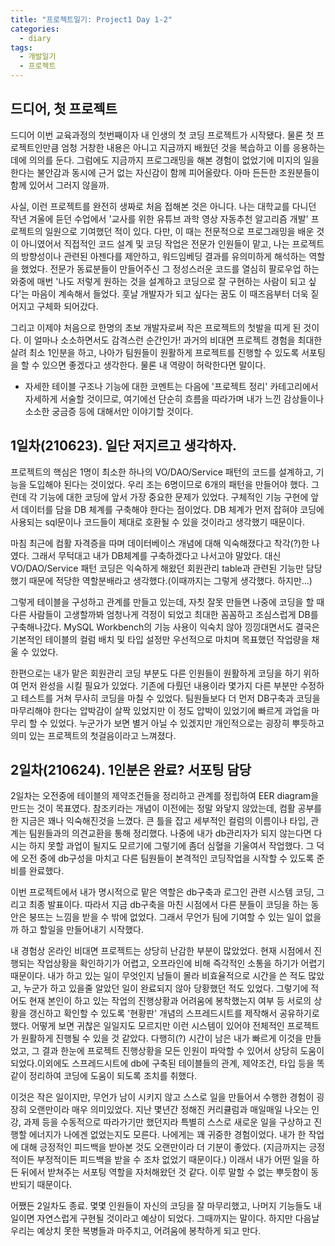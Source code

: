```yaml
---
title: "프로젝트일기: Project1 Day 1-2"
categories:	
  - diary
tags:
  - 개발일기
  - 프로젝트
---
```


## 드디어, 첫 프로젝트

 드디어 이번 교육과정의 첫번째이자 내 인생의 첫 코딩 프로젝트가 시작됐다. 물론 첫 프로젝트인만큼 엄청 거창한 내용은 아니고 지금까지 배웠던 것을 복습하고 이를 응용하는데에 의의를 둔다. 그럼에도 지금까지 프로그래밍을 해본 경험이 없었기에 미지의 일을 한다는 불안감과 동시에 근거 없는 자신감이 함께 피어올랐다. 아마 든든한 조원분들이 함께 있어서 그러지 않을까.

 사실, 이런 프로젝트를 완전히 생짜로 처음 접해본 것은 아니다. 나는 대학교를 다니던 작년 겨울에 듣던 수업에서 '교사를 위한 유튜브 과학 영상 자동추천 알고리즘 개발' 프로젝트의 일원으로 기여했던 적이 있다. 다만, 이 때는 전문적으로 프로그래밍을 배운 것이 아니였어서 직접적인 코드 설계 및 코딩 작업은 전문가 인원들이 맡고, 나는 프로젝트의 방향성이나 관련된 아젠다를 제안하고, 워드임베딩 결과를 유의미하게 해석하는 역할을 했었다.  전문가 동료분들이 만들어주신 그 정성스러운 코드를 열심히 팔로우업 하는 와중에 매번 '나도 저렇게 원하는 것을 설계하고 코딩으로 잘 구현하는 사람이 되고 싶다'는 마음이 계속해서 들었다. 훗날 개발자가 되고 싶다는 꿈도 이 때즈음부터 더욱 짙어지고 구체화 되어갔다.

 그리고 이제야 처음으로 한명의 초보 개발자로써 작은 프로젝트의 첫발을 띠게 된 것이다. 이 얼마나 소소하면서도 감격스런 순간인가! 과거의 비대면 프로젝트 경험을 최대한 살려 최소 1인분을 하고, 나아가 팀원들이 원활하게 프로젝트를 진행할 수 있도록 서포팅을 할 수 있으면 좋겠다고 생각한다. 물론 내 역량이 허락한다면 말이다.



* 자세한 테이블 구조나 기능에 대한 코멘트는 다음에 '프로젝트 정리' 카테고리에서 자세하게 서술할 것이므로, 여기에선 단순히 흐름을 따라가며 내가 느낀 감상들이나 소소한 궁금증 등에 대해서만 이야기할 것이다.



## 1일차(210623). 일단 저지르고 생각하자.

  프로젝트의 핵심은 1명이 최소한 하나의 VO/DAO/Service 패턴의 코드를 설계하고, 기능을 도입해야 된다는 것이었다. 우리 조는 6명이므로 6개의 패턴을 만들어야 했다. 그런데 각 기능에 대한 코딩에 앞서 가장 중요한 문제가 있었다. 구체적인 기능 구현에 앞서 데이터를 담을 DB 체계를 구축해야 한다는 점이었다. DB 체계가 먼저 잡혀야 코딩에 사용되는 sql문이나 코드들이 제대로 호환될 수 있을 것이라고 생각했기 때문이다.

 마침 최근에 컴활 자격증을 따며 데이터베이스 개념에 대해 익숙해졌다고 착각(?)한 나였다. 그래서 무턱대고 내가 DB체계를 구축하겠다고 나서고야 말았다. 대신 VO/DAO/Service 패턴 코딩은 익숙하게 해왔던 회원관리 table과 관련된 기능만 담당했기 때문에 적당한 역할분배라고 생각했다.(이때까지는 그렇게 생각했다. 하지만...)

 그렇게 테이블을 구성하고 관계를 만들고 있는데, 자칫 잘못 만들면 나중에 코딩을 할 때 다른 사람들이 고생할까봐 엄청나게 걱정이 되었고 최대한 꼼꼼하고 조심스럽게 DB를 구축해나갔다. MySQL Workbench의 기능 사용이 익숙치 않아 낑낑대면서도 결국은 기본적인 테이블의 컬럼 배치 및 타입 설정만 우선적으로 마치며 목표했던 작업량을 채울 수 있었다.

 한편으로는 내가 맡은 회원관리 코딩 부분도 다른 인원들이 원활하게 코딩을 하기 위하여 먼저 완성을 시킬 필요가 있었다. 기존에 다뤘던 내용이라 몇가지 다른 부분만 수정하고 테스트를 거쳐 무사히 코딩을 마칠 수 있었다. 팀원들보다 더 먼저 DB구축과 코딩을 마무리해야 한다는 압박감이 살짝 있었지만 이 정도 압박이 있었기에 빠르게 과업을 마무리 할 수 있었다. 누군가가 보면 별거 아닐 수 있겠지만 개인적으로는 굉장히 뿌듯하고 의미 있는 프로젝트의 첫걸음이라고 느껴졌다.

## 2일차(210624). 1인분은 완료? 서포팅 담당

 2일차는 오전중에 테이블의 제약조건들을 정리하고 관계를 정립하여 EER diagram을 만드는 것이 목표였다. 참조키라는 개념이 이전에는 정말 와닿지 않았는데, 컴활 공부를 한 지금은 꽤나 익숙해진것을 느꼈다. 큰 틀을 잡고 세부적인 컬럼의 이름이나 타입, 관계는 팀원들과의 의견교환을 통해 정리했다. 나중에 내가 db관리자가 되지 않는다면 다시는 하지 못할 과업이 될지도 모르기에 그렇기에 좀더 심혈을 기울여서 작업했다. 그 덕에 오전 중에 db구성을 마치고 다른 팀원들이 본격적인 코딩작업을 시작할 수 있도록 준비를 완료했다.

 이번 프로젝트에서 내가 명시적으로 맡은 역할은 db구축과 로그인 관련 시스템 코딩, 그리고 최종 발표이다. 따라서 지금 db구축을 마친 시점에서 다른 분들이 코딩을 하는 동안은 붕뜨는 느낌을 받을 수 밖에 없었다. 그래서 무언가 팀에 기여할 수 있는 일이 없을까 하고 할일을 만들어내기 시작했다. 

 내 경험상 온라인 비대면 프로젝트는 상당히 난감한 부분이 많았었다. 현재 시점에서 진행되는 작업상황을 확인하기가 어렵고, 오프라인에 비해 즉각적인 소통을 하기가 어렵기 때문이다. 내가 하고 있는 일이 무엇인지 남들이 몰라 비효율적으로 시간을 쓴 적도 많았고, 누군가 하고 있을줄 알았던 일이 완료되지 않아 당황했던 적도 있었다. 그렇기에 적어도 현재 본인이 하고 있는 작업의 진행상황과 어려움에 봉착했는지 여부 등 서로의 상황을 갱신하고 확인할 수 있도록 '현황판' 개념의 스프레드시트를 제작해서 공유하기로 했다. 어떻게 보면 귀찮은 일일지도 모르지만 이런 시스템이 있어야 전체적인 프로젝트가 원활하게 진행될 수 있을 것 같았다. 다행히(?) 시간이 남은 내가 빠르게 이것을 만들었고, 그 결과 한눈에 프로젝트 진행상황을 모든 인원이 파악할 수 있어서 상당히 도움이 되었다.이외에도 스프레드시트에 db에 구축된 테이블들의 관계, 제약조건, 타입 등을 똑같이 정리하여 코딩에 도움이 되도록 조치를 취했다. 

  이것은 작은 일이지만, 무언가 남이 시키지 않고 스스로 일을 만들어서 수행한 경험이 굉장히 오랜만이라 매우 의미있었다. 지난 몇년간 정해진 커리큘럼과 매일매일 나오는 인강, 과제 등을 수동적으로 따라가기만 했던지라 특별히 스스로 새로운 일을 구상하고 진행할 에너지가 나에겐 없었는지도 모른다. 나에게는 꽤 귀중한 경험이었다. 내가 한 작업에 대해 긍정적인 피드백을 받아본 것도 오랜만이라 더 기분이 좋았다. (지금까지는 긍정적이든 부정적이든 피드백을 받을 수 조차 없었기 때문이다.) 이래서 내가 어떤 일을 하든 뒤에서 받쳐주는 서포팅 역할을 자처해왔던 것 같다. 이루 말할 수 없는 뿌듯함이 동반되기 때문이다.

 어쨌든 2일차도 종료. 몇몇 인원들이 자신의 코딩을 잘 마무리했고, 나머지 기능들도 내일이면 자연스럽게 구현될 것이라고 예상이 되었다. 그때까지는 말이다. 하지만 다음날 우리는 예상치 못한 복병들과 마주치고, 어려움에 봉착하게 되고 만다.

